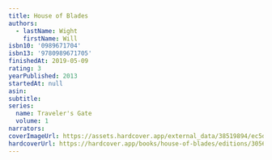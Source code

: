 ```yaml
---
title: House of Blades
authors:
  - lastName: Wight
    firstName: Will
isbn10: '0989671704'
isbn13: '9780989671705'
finishedAt: 2019-05-09
rating: 3
yearPublished: 2013
startedAt: null
asin:
subtitle:
series:
  name: Traveler's Gate
  volume: 1
narrators:
coverImageUrl: https://assets.hardcover.app/external_data/38519894/ec5d6a1a978c69fab563e2de09bfb393e4626f7a.jpeg
hardcoverUrl: https://hardcover.app/books/house-of-blades/editions/30569579
---
```

